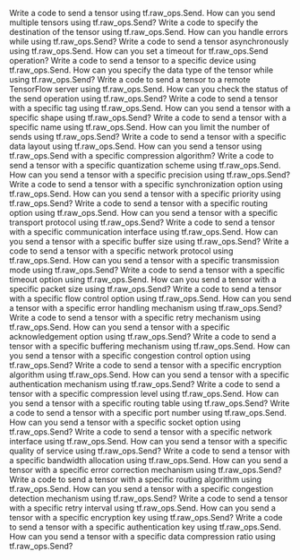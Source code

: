 Write a code to send a tensor using tf.raw_ops.Send.
How can you send multiple tensors using tf.raw_ops.Send?
Write a code to specify the destination of the tensor using tf.raw_ops.Send.
How can you handle errors while using tf.raw_ops.Send?
Write a code to send a tensor asynchronously using tf.raw_ops.Send.
How can you set a timeout for tf.raw_ops.Send operation?
Write a code to send a tensor to a specific device using tf.raw_ops.Send.
How can you specify the data type of the tensor while using tf.raw_ops.Send?
Write a code to send a tensor to a remote TensorFlow server using tf.raw_ops.Send.
How can you check the status of the send operation using tf.raw_ops.Send?
Write a code to send a tensor with a specific tag using tf.raw_ops.Send.
How can you send a tensor with a specific shape using tf.raw_ops.Send?
Write a code to send a tensor with a specific name using tf.raw_ops.Send.
How can you limit the number of sends using tf.raw_ops.Send?
Write a code to send a tensor with a specific data layout using tf.raw_ops.Send.
How can you send a tensor using tf.raw_ops.Send with a specific compression algorithm?
Write a code to send a tensor with a specific quantization scheme using tf.raw_ops.Send.
How can you send a tensor with a specific precision using tf.raw_ops.Send?
Write a code to send a tensor with a specific synchronization option using tf.raw_ops.Send.
How can you send a tensor with a specific priority using tf.raw_ops.Send?
Write a code to send a tensor with a specific routing option using tf.raw_ops.Send.
How can you send a tensor with a specific transport protocol using tf.raw_ops.Send?
Write a code to send a tensor with a specific communication interface using tf.raw_ops.Send.
How can you send a tensor with a specific buffer size using tf.raw_ops.Send?
Write a code to send a tensor with a specific network protocol using tf.raw_ops.Send.
How can you send a tensor with a specific transmission mode using tf.raw_ops.Send?
Write a code to send a tensor with a specific timeout option using tf.raw_ops.Send.
How can you send a tensor with a specific packet size using tf.raw_ops.Send?
Write a code to send a tensor with a specific flow control option using tf.raw_ops.Send.
How can you send a tensor with a specific error handling mechanism using tf.raw_ops.Send?
Write a code to send a tensor with a specific retry mechanism using tf.raw_ops.Send.
How can you send a tensor with a specific acknowledgement option using tf.raw_ops.Send?
Write a code to send a tensor with a specific buffering mechanism using tf.raw_ops.Send.
How can you send a tensor with a specific congestion control option using tf.raw_ops.Send?
Write a code to send a tensor with a specific encryption algorithm using tf.raw_ops.Send.
How can you send a tensor with a specific authentication mechanism using tf.raw_ops.Send?
Write a code to send a tensor with a specific compression level using tf.raw_ops.Send.
How can you send a tensor with a specific routing table using tf.raw_ops.Send?
Write a code to send a tensor with a specific port number using tf.raw_ops.Send.
How can you send a tensor with a specific socket option using tf.raw_ops.Send?
Write a code to send a tensor with a specific network interface using tf.raw_ops.Send.
How can you send a tensor with a specific quality of service using tf.raw_ops.Send?
Write a code to send a tensor with a specific bandwidth allocation using tf.raw_ops.Send.
How can you send a tensor with a specific error correction mechanism using tf.raw_ops.Send?
Write a code to send a tensor with a specific routing algorithm using tf.raw_ops.Send.
How can you send a tensor with a specific congestion detection mechanism using tf.raw_ops.Send?
Write a code to send a tensor with a specific retry interval using tf.raw_ops.Send.
How can you send a tensor with a specific encryption key using tf.raw_ops.Send?
Write a code to send a tensor with a specific authentication key using tf.raw_ops.Send.
How can you send a tensor with a specific data compression ratio using tf.raw_ops.Send?